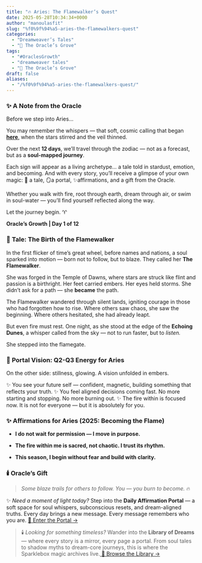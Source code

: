 ```yaml
---
title: "🔥 Aries: The Flamewalker’s Quest"
date: 2025-05-28T10:34:34+0000
author: "manoulasfit"
slug: "%f0%9f%94%a5-aries-the-flamewalkers-quest"
categories:
  - "Dreamweaver’s Tales"
  - "🔮 The Oracle’s Grove"
tags:
  - "#OraclesGrowth"
  - "dreamweaver tales"
  - "🔮 The Oracle’s Grove"
draft: false
aliases:
  - "/%f0%9f%94%a5-aries-the-flamewalkers-quest/"
---
```

### ✨ **A Note from the Oracle**

Before we step into Aries…

You may remember the whispers —
that soft, cosmic calling that began[ **here**,](https://sparklebox.blog/2025/05/16/%f0%9f%8c%8c-cosmic-whispers-the-celestial-calling/) when the stars stirred and the veil thinned.

Over the next **12 days**, we’ll travel through the zodiac — not as a forecast,
but as a **soul-mapped journey**.

Each sign will appear as a living archetype…
a tale told in stardust, emotion, and becoming.
And with every story, you’ll receive a glimpse of your own magic:
🔮 a tale,
🪞a portal,
✨affirmations,
and a gift from the Oracle.

Whether you walk with fire, root through earth, dream through air, or swim in soul-water —
you’ll find yourself reflected along the way.

Let the journey begin. ♈

**Oracle’s Growth | Day 1 of 12**

### 📖 **Tale: The Birth of the Flamewalker**

In the first flicker of time’s great wheel, before names and nations, a soul sparked into motion — born not to follow, but to blaze. They called her **The Flamewalker**.

She was forged in the Temple of Dawns, where stars are struck like flint and passion is a birthright. Her feet carried embers. Her eyes held storms. She didn’t ask for a path — she **became** the path.

The Flamewalker wandered through silent lands, igniting courage in those who had forgotten how to rise. Where others saw chaos, she saw the beginning. Where others hesitated, she had already leapt.

But even fire must rest. One night, as she stood at the edge of the **Echoing Dunes**, a whisper called from the sky — not to run faster, but to *listen.*

She stepped into the flamegate.

### 🌌 **Portal Vision: Q2-Q3 Energy for Aries**

On the other side: stillness, glowing. A vision unfolded in embers.

✨ You see your future self — confident, magnetic, building something that reflects your truth.
✨ You feel aligned decisions coming fast. No more starting and stopping. No more burning out.
✨ The fire within is focused now. It is not for everyone — but it is absolutely for you.

### ✨ **Affirmations for Aries (2025: Becoming the Flame)**

- **I do not wait for permission — I move in purpose.**

- **The fire within me is sacred, not chaotic. I trust its rhythm.**

- **This season, I begin without fear and build with clarity.**

### 🕯️ **Oracle’s Gift**

> *Some blaze trails for others to follow. You — you burn to become.* 🔥

✨ *Need a moment of light today?*
Step into the **Daily Affirmation Portal** — a soft space for soul whispers, subconscious resets, and dream-aligned truths.
Every day brings a new message. Every message remembers who you are.
[🌿 Enter the Portal →](https://sparklebox.blog/)

> 🕯️ *Looking for something timeless?*
Wander into the **Library of Dreams** — where every story is a mirror, every page a portal.
From soul tales to shadow myths to dream-core journeys, this is where the Sparklebox magic archives live.[
🌌 Browse the Library →](https://sparklebox.blog/library-of-dreams/)